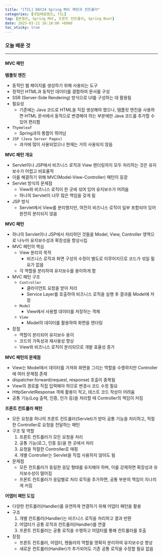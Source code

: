 ```yaml
---
title: "[TIL] DAY24 Spring MVC 패턴과 컨트롤러"
categories: [내일배움캠프, TIL]
tag: [본캠프, Spring MVC, 프론트 컨트롤러, Spring Boot]
date: 2025-03-21 16:10:00 +0900
toc_sticky: true
---
```

### 오늘 배운 것
***
#### MVC 패턴
**템플릿 엔진**
- 동적인 웹 페이지를 생성하기 위해 사용되는 도구
- 정적인 HTML과 동적인 데이터를 결합하여 문서를 구성
- SSR (Server-Side Rendering) 방식으로 UI를 구성하는 데 활용됨
- 필요성
  - 기존에는 Java 코드로 HTML을 직접 생성해야 했으나, 템플릿 엔진을 사용하면 HTML 문서에서 동적으로 변경해야 하는 부분에만 Java 코드를 추가할 수 있어 편리함
- `Thymeleaf`
  - Spring과의 통합이 뛰어남
- `JSP (Java Server Pages)`
  - 과거에 많이 사용되었으나 현재는 거의 사용되지 않음

**MVC 패턴 개요**
- Servlet이나 JSP에서 비즈니스 로직과 View 렌더링까지 모두 처리하는 것은 유지보수가 어렵고 비효율적
- 이를 해결하기 위해 MVC(Model-View-Controller) 패턴이 등장
- Servlet 방식의 문제점
  - View와 비즈니스 로직이 한 곳에 섞여 있어 유지보수가 어려움
  - 하나의 Servlet이 너무 많은 책임을 갖게 됨
- JSP 방식
  - Servlet에서 View를 분리했지만, 여전히 비즈니스 로직이 일부 포함되어 있어 완전히 분리되지 않음

**MVC 패턴**
- 하나의 Servlet이나 JSP에서 처리하던 것들을 Model, View, Controller 영역으로 나누어 유지보수성과 확장성을 향상시킴
- MVC 패턴의 핵심
  - View 분리의 목적
    - 비즈니스 로직과 화면 구성의 수정이 별도로 이루어지므로 코드가 섞일 필요가 없음
  - 각 역할을 분리하여 유지보수를 용이하게 함
- MVC 패턴 구조
  - `Controller`
    - 클라이언트 요청을 받아 처리
    - Service Layer를 호출하여 비즈니스 로직을 실행 후 결과를 Model에 저장
  - `Model`
    - View에서 사용할 데이터를 저장하는 객체
  - `View`
    - Model의 데이터를 활용하여 화면을 렌더링
- 장점
  - 역할이 분리되어 유지보수 용이
  - 코드의 가독성과 재사용성 향상
  - View와 비즈니스 로직이 분리되므로 개발 효율성 증가

**MVC 패턴의 문제점**
- View는 Model에서 데이터를 가져와 화면을 그리는 역할을 수행하지만 Controller에 여러 문제점 존재
- dispatcher.forward(request, response) 호출이 중복됨
- View의 경로를 직접 입력해야 하므로 변경시 코드 수정 필요
- HttpServletResponse 객체 활용이 적고, 테스트 코드 작성이 어려움
- 공통 기능(Log 출력, 인증, 인가 등)을 처리할 때 Controller의 책임이 커짐

**프론트 컨트롤러 패턴**
- 모든 요청을 하나의 프론트 컨트롤러(Servlet)가 받아 공통 기능을 처리하고, 적절한 Controller로 요청을 전달하는 패턴
- 구조 및 역할
  1. 프론트 컨트롤러가 모든 요청을 처리
  2. 공통 기능(로그, 인증 등)을 한 곳에서 처리
  3. 요청을 적절한 Controller로 매핑
  4. 개별 Controller는 Servlet을 직접 사용하지 않아도 됨
- 문제점
  - 모든 컨트롤러가 동일한 응답 형태를 유지해야 하며, 이를 강제하면 확장성과 유지보수성이 떨어짐
  - 프론트 컨트롤러가 응답별로 처리 로직을 추가하면, 공통 부분의 책임이 지나치게 커짐

**어뎁터 패턴 도입**
- 다양한 컨트롤러(Handler)를 유연하게 연결하기 위해 어댑터 패턴을 활용
- 구조
  1. 개별 컨트롤러(Handler)는 비즈니스 로직을 처리하고 결과 반환
  2. 어댑터가 공통 로직과 컨트롤러(Handler)를 연결
  3. 프론트 컨트롤러는 공통 로직을 수행하고 어댑터를 통해 컨트롤러를 호출
- 장점
  - 프론트 컨트롤러, 어댑터, 핸들러의 역할을 명확히 분리하여 유지보수성 향상
  - 새로운 컨트롤러(Handler)가 추가되어도 기존 공통 로직을 수정할 필요 없음
